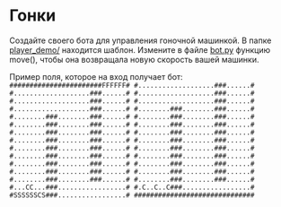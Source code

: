 # Гонки

Создайте своего бота для управления гоночной машинкой.
В папке [player_demo/](player_demo/) находится шаблон. 
Измените в файле [bot.py](player_demo/bot.py) функцию move(), 
чтобы она возвращала новую скорость вашей машинки.

Пример поля, которое на вход получает бот:
`#######################FFFFFF#
#...................###......#
#...................###......#
#...................###......#
#...................###......#
#...................###......#
#...................###......#
#........###........###......#
#........###........###......#
#........###........###......#
#........###........###......#
#........###........###......#
#........###........###......#
#........###........###......#
#........###........###......#
#........###........###......#
#........###........###......#
#........###........###......#
#........###........###......#
#........###........###......#
#........###........###......#
#........###........###......#
#........###........###......#
#........###........###......#
#........###........###......#
#........###........###......#
#...CC...###.................#
#.C..C..C###.................#
#SSSSSSCS###.................#
##############################`